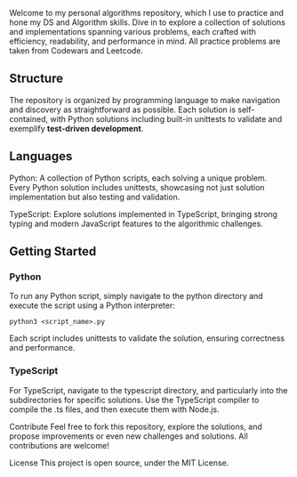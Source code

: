 Welcome to my personal algorithms repository, which I use to practice and hone my DS and Algorithm skills. Dive in to explore a collection of solutions and implementations spanning various problems, each crafted with efficiency, readability, and performance in mind. All practice problems are taken from Codewars and Leetcode.

## Structure
The repository is organized by programming language to make navigation and discovery as straightforward as possible. Each solution is self-contained, with Python solutions including built-in unittests to validate and exemplify **test-driven development**.

## Languages
Python: A collection of Python scripts, each solving a unique problem. Every Python solution includes unittests, showcasing not just solution implementation but also testing and validation.

TypeScript: Explore solutions implemented in TypeScript, bringing strong typing and modern JavaScript features to the algorithmic challenges.

## Getting Started
### Python
To run any Python script, simply navigate to the python directory and execute the script using a Python interpreter:
```
python3 <script_name>.py
```

Each script includes unittests to validate the solution, ensuring correctness and performance.

### TypeScript
For TypeScript, navigate to the typescript directory, and particularly into the subdirectories for specific solutions. Use the TypeScript compiler to compile the .ts files, and then execute them with Node.js.

Contribute
Feel free to fork this repository, explore the solutions, and propose improvements or even new challenges and solutions. All contributions are welcome!

License
This project is open source, under the MIT License.